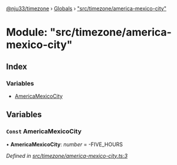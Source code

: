 [@nju33/timezone](../README.md) › [Globals](../globals.md) › ["src/timezone/america-mexico-city"](_src_timezone_america_mexico_city_.md)

# Module: "src/timezone/america-mexico-city"

## Index

### Variables

* [AmericaMexicoCity](_src_timezone_america_mexico_city_.md#const-americamexicocity)

## Variables

### `Const` AmericaMexicoCity

• **AmericaMexicoCity**: *number* = -FIVE_HOURS

*Defined in [src/timezone/america-mexico-city.ts:3](https://github.com/nju33/timezone/blob/84669d2/src/timezone/america-mexico-city.ts#L3)*
